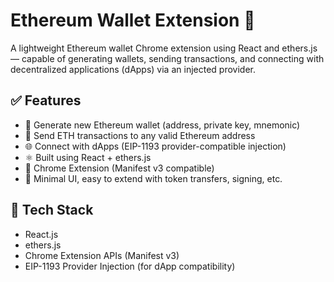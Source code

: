 # Ethereum Wallet Extension 🔐

A lightweight Ethereum wallet Chrome extension using React and ethers.js — capable of generating wallets, sending transactions, and connecting with decentralized applications (dApps) via an injected provider.

## ✅ Features
- 🔐 Generate new Ethereum wallet (address, private key, mnemonic)
- 💸 Send ETH transactions to any valid Ethereum address
- 🌐 Connect with dApps (EIP-1193 provider-compatible injection)
- ⚛️ Built using React + ethers.js
- 🧩 Chrome Extension (Manifest v3 compatible)
- 🧼 Minimal UI, easy to extend with token transfers, signing, etc.

## 🔧 Tech Stack
- React.js
- ethers.js
- Chrome Extension APIs (Manifest v3)
- EIP-1193 Provider Injection (for dApp compatibility)


